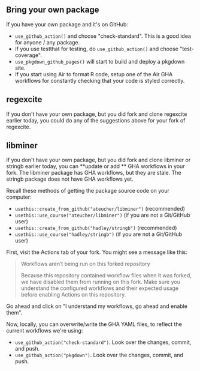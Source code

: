 ## Bring your own package

If you have your own package and it's on GitHub:

* `use_github_action()` and choose "check-standard". This is a good idea for anyone / any package.
* If you use testthat for testing, do `use_github_action()` and choose "test-coverage".
* `use_pkgdown_github_pages()` will start to build and deploy a pkgdown site.
* If you start using Air to format R code, setup one of the Air GHA workflows for constantly checking that your code is styled correctly.

## regexcite

If you don't have your own package, but you did fork and clone regexcite earlier today, you could do any of the suggestions above for your fork of regexcite.

## libminer

If you don't have your own package, but you did fork and clone libminer or stringb earlier today, you can **update or add ** GHA workflows in your fork. The libminer package has GHA workflows, but they are stale. The stringb package does not have GHA workflows yet.

Recall these methods of getting the package source code on your computer:

* `usethis::create_from_github("ateucher/libminer")` (recommended)
* `usethis::use_course("ateucher/libminer")` (if you are not a Git/GitHub user)
* `usethis::create_from_github("hadley/stringb")` (recommended)
* `usethis::use_course("hadley/stringb")` (if you are not a Git/GitHub user)

First, visit the Actions tab of your fork. You might see a message like this:

> Workflows aren’t being run on this forked repository
> 
> Because this repository contained workflow files when it was forked, we have disabled them from running on this fork. Make sure you understand the configured workflows and their expected usage before enabling Actions on this repository.

Go ahead and click on "I understand my workflows, go ahead and enable them".

Now, locally, you can overwrite/write the GHA YAML files, to reflect the current workflows we're using:

* `use_github_action("check-standard")`. Look over the changes, commit, and push.
* `use_github_action("pkgdown")`. Look over the changes, commit, and push.
